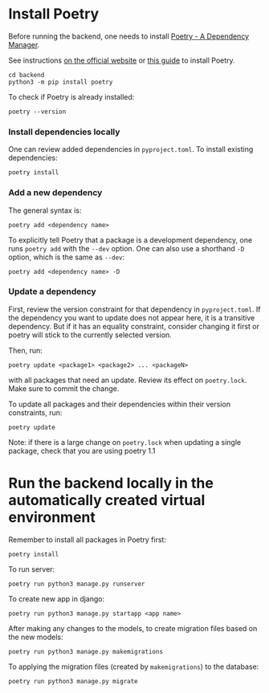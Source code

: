 # Install Poetry

Before running the backend, one needs to install [Poetry - A Dependency Manager](https://python-poetry.org/).

See instructions [on the official website](https://python-poetry.org/docs/master/#installation) or [this guide](https://realpython.com/dependency-management-python-poetry/#install-poetry-on-your-computer) to install Poetry.

```
cd backend
python3 -m pip install poetry
```

To check if Poetry is already installed:

```
poetry --version
```

### Install dependencies locally

One can review added dependencies in `pyproject.toml`. To install existing dependencies:

```
poetry install
```

### Add a new dependency

The general syntax is:

```
poetry add <dependency name>
```

To explicitly tell Poetry that a package is a development dependency, one runs `poetry add` with the `--dev` option. One can also use a shorthand `-D` option, which is the same as `--dev`:

```
poetry add <dependency name> -D
```

### Update a dependency

First, review the version constraint for that dependency in `pyproject.toml`. If the dependency you want to update does not appear here, it is a transitive dependency. But if it has an equality constraint, consider changing it first or poetry will stick to the currently selected version.

Then, run:

```
poetry update <package1> <package2> ... <packageN>
```

with all packages that need an update. Review its effect on `poetry.lock`. Make sure to commit the change.

To update all packages and their dependencies within their version constraints, run:

```
poetry update
```

Note: if there is a large change on `poetry.lock` when updating a single package, check that you are using poetry 1.1

# Run the backend locally in the automatically created virtual environment

Remember to install all packages in Poetry first:

```
poetry install
```

To run server:

```
poetry run python3 manage.py runserver
```

To create new app in django:

```
poetry run python3 manage.py startapp <app name>
```

After making any changes to the models, to create migration files based on the new models:

```
poetry run python3 manage.py makemigrations
```

To applying the migration files (created by `makemigrations`) to the database:

```
poetry run python3 manage.py migrate
```
